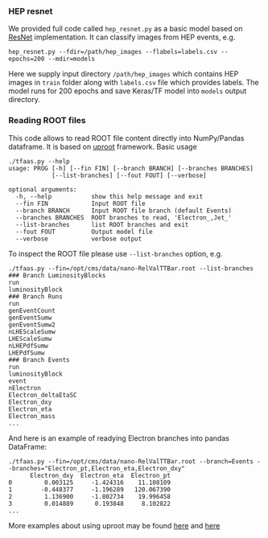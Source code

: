### HEP resnet
We provided full code called `hep_resnet.py` as a basic model based on
[ResNet](https://github.com/raghakot/keras-resnet) implementation.
It can classify images from HEP events, e.g.
```
hep_resnet.py --fdir=/path/hep_images --flabels=labels.csv --epochs=200 --mdir=models
```
Here we supply input directory `/path/hep_images` which contains HEP images
in `train` folder along with `labels.csv` file which provides labels.
The model runs for 200 epochs and save Keras/TF model into `models` output
directory.

### Reading ROOT files
This code allows to read ROOT file content directly into NumPy/Pandas dataframe.
It is based on [uproot](https://github.com/scikit-hep/uproot) framework.
Basic usage
```
./tfaas.py --help
usage: PROG [-h] [--fin FIN] [--branch BRANCH] [--branches BRANCHES]
            [--list-branches] [--fout FOUT] [--verbose]

optional arguments:
  -h, --help           show this help message and exit
  --fin FIN            Input ROOT file
  --branch BRANCH      Input ROOT file branch (default Events)
  --branches BRANCHES  ROOT branches to read, 'Electron_,Jet_'
  --list-branches      list ROOT branches and exit
  --fout FOUT          Output model file
  --verbose            verbose output
```

To inspect the ROOT file please use `--list-branches` option, e.g.
```
./tfaas.py --fin=/opt/cms/data/nano-RelValTTBar.root --list-branches
### Branch LuminosityBlocks
run
luminosityBlock
### Branch Runs
run
genEventCount
genEventSumw
genEventSumw2
nLHEScaleSumw
LHEScaleSumw
nLHEPdfSumw
LHEPdfSumw
### Branch Events
run
luminosityBlock
event
nElectron
Electron_deltaEtaSC
Electron_dxy
Electron_eta
Electron_mass
...
```

And here is an example of readying Electron branches into pandas DataFrame:
```
./tfaas.py --fin=/opt/cms/data/nano-RelValTTBar.root --branch=Events --branches="Electron_pt,Electron_eta,Electron_dxy"
      Electron_dxy  Electron_eta  Electron_pt
0         0.003125     -1.424316    11.108109
1        -0.448377     -1.196289   120.067390
2         1.136900     -1.802734    19.996458
3         0.014889      0.193848     8.102822
...
```

More examples about using uproot may be found
[here](https://github.com/jpivarski/jupyter-talks/blob/master/2017-10-13-lpc-testdrive/uproot-introduction-evaluated.ipynb)
and
[here](https://github.com/jpivarski/jupyter-talks/blob/master/2017-10-13-lpc-testdrive/nested-structures-evaluated.ipynb)
